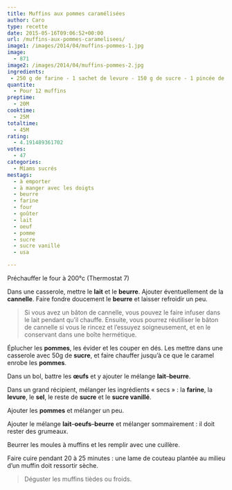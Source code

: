 ```yaml
---
title: Muffins aux pommes caramélisées
author: Caro
type: recette
date: 2015-05-16T09:06:52+00:00
url: /muffins-aux-pommes-caramelisees/
image1: /images/2014/04/muffins-pommes-1.jpg
image:
  - 871
image2: /images/2014/04/muffins-pommes-2.jpg
ingredients:
 - 250 g de farine - 1 sachet de levure - 150 g de sucre - 1 pincée de sel - 25 cl de lait - 2 oeufs - 75 g de beurre - 2 pommes - cannelle (facultatif) - 1 sachet de sucre vanillé (facultatif)
quantite:
  - Pour 12 muffins
preptime:
  - 20M
cooktime:
  - 25M
totaltime:
  - 45M
rating:
  - 4.191489361702
votes:
  - 47
categories:
  - Miams sucrés
mestags:
  - à emporter
  - à manger avec les doigts
  - beurre
  - farine
  - four
  - goûter
  - lait
  - oeuf
  - pomme
  - sucre
  - sucre vanillé
  - usa

---
```

Préchauffer le four à 200°c (Thermostat 7)

Dans une casserole, mettre le **lait** et le **beurre**. Ajouter éventuellement de la **cannelle**. Faire fondre doucement le **beurre** et laisser refroidir un peu.

> Si vous avez un bâton de cannelle, vous pouvez le faire infuser dans le lait pendant qu&rsquo;il chauffe. Ensuite, vous pourrez réutiliser le bâton de cannelle si vous le rincez et l&rsquo;essuyez soigneusement, et en le conservant dans une boîte hermétique.

Éplucher les **pommes**, les évider et les couper en dés. Les mettre dans une casserole avec 50g de **sucre**, et faire chauffer jusqu&rsquo;à ce que le caramel enrobe les **pommes**.

Dans un bol, battre les **œufs** et y ajouter le mélange **lait**&#8211;**beurre**.

Dans un grand récipient, mélanger les ingrédients « secs » : la **farine**, la **levure**, le **sel**, le reste de **sucre** et le **sucre vanillé**.

Ajouter les **pommes** et mélanger un peu.

Ajouter le mélange **lait**&#8211;**oeufs**&#8211;**beurre** et mélanger sommairement : il doit rester des grumeaux.

Beurrer les moules à muffins et les remplir avec une cuillère.

Faire cuire pendant 20 à 25 minutes : une lame de couteau plantée au milieu d&rsquo;un muffin doit ressortir sèche.

> Déguster les muffins tièdes ou froids.

&nbsp;

&nbsp;